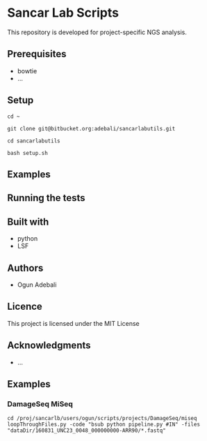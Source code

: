 # Sancar Lab Scripts

This repository is developed for project-specific NGS analysis.

## Prerequisites
  * bowtie
  * ...

## Setup
  ```
  cd ~
  
  git clone git@bitbucket.org:adebali/sancarlabutils.git
  
  cd sancarlabutils
  
  bash setup.sh
  ```
## Examples

## Running the tests

## Built with
  * python
  * LSF

## Authors
  * Ogun Adebali

## Licence
  This project is licensed under the MIT License

## Acknowledgments
  * ...


## Examples
### DamageSeq MiSeq
```
cd /proj/sancarlb/users/ogun/scripts/projects/DamageSeq/miseq
loopThroughFiles.py -code "bsub python pipeline.py #IN" -files "dataDir/160831_UNC23_0048_000000000-ARR90/*.fastq"

```

